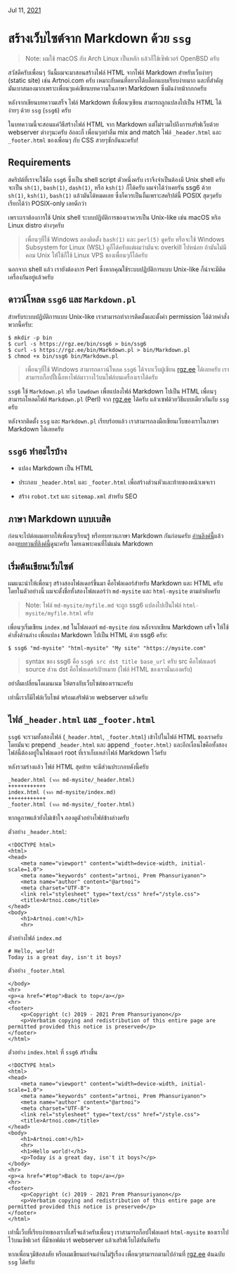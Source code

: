 Jul 11, [2021](/blog/2021/)

# สร้างเว็บไซต์จาก Markdown ด้วย `ssg`

> Note: ผมใช้ macOS กับ Arch Linux เป็นหลัก แล้วก็ใช้เซิฟเวอร์ OpenBSD ครับ

สวัสดีครับเพื่อนๆ วันนี้ผมจะมาสอนสร้างไฟล์ HTML จากไฟล์ Markdown สำหรับเว็บง่ายๆ (static site) เช่น Artnoi.com ครับ เหมาะกับคนที่อยากได้บล็อกแบบเรียบง่ายมาก และที่สำคัญมันเบาสมองมากเพราะเพื่อนๆแค่เขียนบทความในภาษา Markdown ซึ่งมันง่ายม้ากกกครับ

หลังจากเขียนบทความเสร็จ ไฟล์ Markdown ที่เพื่อนๆเขียน สามารถถูกแปลงไปเป็น HTML ได้ง่ายๆ ด้วย `ssg` (`ssg6`) ครับ

ในบทความนี้จะสอนแค่วิธีสร้างไฟล์ HTML จาก Markdown แต่ไม่รวมไปถึงการเสริฟเว็บด้วย webserver ต่างๆนะครับ อ้อละก็ เพื่อนๆอย่าลืม mix and match ไฟล์ `_header.html` และ `_footer.html` ของเพื่อนๆ กับ CSS สวยๆซักอันนะครับ!

## Requirements

สคริปต์ที่เราจะใช้คือ `ssg6` ซึ่งเป็น shell script ตัวหนึ่งครับ เราจึงจำเป็นต้องมี Unix shell ครับ จะเป็น `sh(1)`, `bash(1)`, `dash(1)`, หรือ `ksh(1)` ก็ได้ครับ ผมจำได้ว่าเคยรัน ssg6 ด้วย `sh(1)`, `ksh(1)`, `bash(1)` แล้วมันได้หมดเลย ซึ่งก็ควรเป็นงั้นเพราะสคริปต์นี้ POSIX สุดๆครับ เรียกได้ว่า POSIX-only เลยดีกว่า

เพราะเราต้องการใช้ Unix shell ระบบปฏิบัติการของเราควรเป็น Unix-like เช่น macOS หริอ Linux distro ต่างๆครับ

> เพื่อนๆที่ใช้ Windows ลองติดตั้ง `bash(1)` และ `perl(5)` ดูครับ หรือจะใช้ Windows Subsystem for Linux (WSL) ดูก็ได้ครับแต่ผมว่ามันจะ overkill ไปหน่อย ถ้ามันไม่มีคอม Unix ให้่ใช้ก็ใช้ Linux VPS ของเพื่อนๆก็ได้ครับ

นอกจาก shell แล้ว เรายังต้องการ Perl ซึ่งหากคุณใช้ระบบปฏิบัติการแบบ Unix-like ก็น่าจะมีติดเครื่องกันอยู่แล้วครับ

## ดาวน์โหลด `ssg6` และ `Markdown.pl`

สำหรับระบบปฏิบัติการแบบ Unix-like เราสามารถทำการติดตั้งและตั้งค่า permission ได้ด้วยคำสั่งพวกนี้ครับ:

    $ mkdir -p bin
    $ curl -s https://rgz.ee/bin/ssg6 > bin/ssg6
    $ curl -s https://rgz.ee/bin/Markdown.pl > bin/Markdown.pl
    $ chmod +x bin/ssg6 bin/Markdown.pl

> เพื่อนๆที่ใช้ Windows สามารถดาวน์โหลด `ssg6` ได้จากเว็บผู้เขียน [rgz.ee](https://rgz.ee/bin/ssg6) ได้เลยครับ เราสามารถก็อปปี้เนื้อหาไฟล์มาวางไว้บนไฟล์บนเครื่องเราได้ครับ

`ssg6` ใช้ `Markdown.pl` หรือ `lowdown` เพื่อแปลงไฟล์ Markdown ไปเป็น HTML เพื่อนๆสามารถโหลดไฟล์ `Markdown.pl` (Perl) จาก [rgz.ee](https://rgz.ee/bin/Markdown.pl) ได้ครับ แล้วเซฟด้วยวิธีแบบเดียวกันกับ `ssg` ครับ

หลังจากติดตั้ง `ssg` และ `Markdown.pl` เรียบร้อยแล้ว เราสามารถลงมือเขียนเว็บของเราในภาษา Markdown ได้เลยครับ

## `ssg6` ทำอะไรบ้าง

- แปลง Markdown เป็น HTML

- ประกอบ `_header.html` และ `_footer.html` เพื่อสร้างส่วนหัวและท้ายของหน้าเพจเรา

- สร้าง `robot.txt` และ `sitemap.xml` สำหรับ SEO

## ภาษา Markdown แบบเบสิค

ก่อนจะไปต่อผมอยากให้เพื่อนๆเรียนรู้ หรือทบทวนภาษา Markdown กันก่อนครับ [อ่านลิงค์นี้](https://github.com/adam-p/markdown-here/wiki/Markdown-Cheatsheet)แล้วลอง[ทบทวนที่ลิงค์นี้](https://stackedit.io/app)ดูนะครับ โดยเฉพาะคนที่ไม่แม่น Markdown

## เริ่มต้นเขียนเว็บไซต์

ผมแนะนำให้เพื่อนๆ สร้างสองโฟลเดอร์ขึ้นมา คือโฟลเดอร์สำหรับ Markdown และ HTML ครับ โดยในตัวอย่างนี้ ผมจะตั้งชื่อทั้งสองโฟลเดอร์ว่า `md-mysite` และ `html-mysite` ตามลำดับครับ

> Note: ไฟล์ `md-mysite/myfile.md` จะถูก ssg6 แปลงไปเป็นไฟล์ `html-mysite/myfile.html` ครับ

เพื่อนๆเริ่มเขียน `index.md` ในโฟลเดอร์ `md-mysite` ก่อน หลังจากเขียน Markdown เสร็จ ให้ใช้คำสั่งด้านล่าง เพื่อแปลง Markdown ไปเป็น HTML ด้วย ssg6 ครับ:

    $ ssg6 "md-mysite" "html-mysite" "My site" "https://mysite.com"

> syntax ของ ssg6 คือ `ssg6 src dst title base_url` ครับ src คือโฟลเดอร์ source ส่วน dst คือโฟลเดอร์เป้าหมาย (ไฟล์ HTML ของเรานั่นเองครับ)

อย่าลืมเปลี่ยนโดเมนเนม ให้ตรงกับเว็บไซต์ของเรานะครับ

เท่านี้เราก็มีไฟล์เว็บไซต์ พร้อมเสริฟด้วย webserver แล้วครับ

## ไฟล์ `_header.html` และ `_footer.html`

`ssg6` จะรวมทั้งสองไฟล์ (`_header.html`, `_footer.html`) เข้าไปในไฟล์ HTML ของเราครับ โดยมันจะ prepend `_header.html` และ append `_footer.html)` และอีกเงื่อนไขคือทั้งสองไฟล์นี้ต้องอยู่ในโฟลเดอร์ root ที่เราเก็บเหล่าไฟล์ Markdown ไว้ครับ

หลังรวมร่างแล้ว ไฟล์ HTML สุดท้าย จะมีส่วนประกอบดังนี้ครับ

    _header.html (จาก md-mysite/_header.html)
    ++++++++++++
    index.html (จาก md-mysite/index.md)
    ++++++++++++
    _footer.html (จาก md-mysite/_footer.html)

หากดูภาพแล้วยังไม่เข้าใจ ลองดูตัวอย่างไฟล์ข้างล่างครับ

ตัวอย่าง `_header.html`:

    <!DOCTYPE html>
    <html>
    <head>
        <meta name="viewport" content="width=device-width, initial-scale=1.0">
        <meta name="keywords" content="artnoi, Prem Phansuriyanon">
        <meta name="author" content="@artnoi">
        <meta charset="UTF-8">
        <link rel="stylesheet" type="text/css" href="/style.css">
        <title>Artnoi.com</title>
    </head>
    <body>
        <h1>Artnoi.com!</h1>
        <hr>

ตัวอย่างไฟล์ `index.md`

    # Hello, world!
    Today is a great day, isn't it boys?

ตัวอย่าง `_footer.html`

    </body>
    <hr>
    <p><a href="#top">Back to top</a></p>
    <hr>
    <footer>
        <p>Copyright (c) 2019 - 2021 Prem Phansuriyanon</p>
        <p>Verbatim copying and redistribution of this entire page are permitted provided this notice is preserved</p>
    </footer>
    </html>

ตัวอย่าง `index.html` ที่ `ssg6` สร้างขึ้น

    <!DOCTYPE html>
    <html>
    <head>
        <meta name="viewport" content="width=device-width, initial-scale=1.0">
        <meta name="keywords" content="artnoi, Prem Phansuriyanon">
        <meta name="author" content="@artnoi">
        <meta charset="UTF-8">
        <link rel="stylesheet" type="text/css" href="/style.css">
        <title>Artnoi.com</title>
    </head>
    <body>
        <h1>Artnoi.com!</h1>
        <hr>
        <h1>Hello world!</h1>
        <p>Today is a great day, isn't it boys?</p>
    </body>
    <hr>
    <p><a href="#top">Back to top</a></p>
    <hr>
    <footer>
        <p>Copyright (c) 2019 - 2021 Prem Phansuriyanon</p>
        <p>Verbatim copying and redistribution of this entire page are permitted provided this notice is preserved</p>
    </footer>
    </html>

เท่านี้เว็บที่เรียบง่ายของเราก็เสร็จแล้วครับเพื่อนๆ เราสามารถก็อปโฟลเดอร์ `html-mysite` ของเราไปไว้บนเซิฟเวอร์ ที่มีซอฟต์แวร์ webserver แล้วเสริฟเว็บได้ทันทีครับ

หากเพื่อนๆมีข้อสงสัย หรือผมเขียนแย่จนอ่านไม่รู้เรื่อง เพื่อนๆสามารถตามไปอ่านที่ [rgz.ee](https://rgz.ee/ssg.html) ต้นฉบับ `ssg` ได้ครับ
